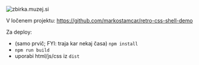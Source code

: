 ![zbirka.muzej.si](https://raw.githubusercontent.com/markostamcar/muzej.si/master/zbirka-crt/zbirka.jpg)

V ločenem projektu: https://github.com/markostamcar/retro-css-shell-demo

Za deploy:
- (samo prvič; FYI: traja kar nekaj časa) `npm install`
- `npm run build`
- uporabi html/js/css iz `dist`
